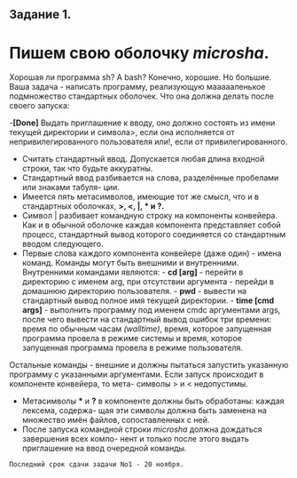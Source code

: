 
## Задание 1.
# Пишем свою оболочку *microsha*.

Хорошая ли программа sh? А bash? Конечно, хорошие. Но большие. Ваша задача - 
написать программу, реализующую маааааленькое подмножество стандартных оболочек. Что
она должна делать после своего запуска:
    
-**[Done]** Выдать приглашение к вводу, оно должно состоять из имени текущей директории и
    символа>, если она исполняется от непривилегированного пользователя или!, если от
    привилегированного.
- Считать стандартный ввод. Допускается любая длина входной строки, так что будьте
    аккуратны.
- Стандартный ввод разбивается на слова, разделённые пробелами или знаками табуля-
    ции.
- Имеется пять метасимволов, имеющие тот же смысл, что и в стандартных оболочках,
     **\>, <, |, *  и  ?.**
- Символ | разбивает командную строку на компоненты конвейера. Как и в обычной
    оболочке каждая компонента представляет собой процесс, стандартный вывод которого
    соединяется со стандартным вводом следующего.
- Первые слова каждого компонента конвейере (даже один) - имена команд. Команды
    могут быть внешними и внутренними. Внутренними командами являются:
       - **cd [arg]** - перейти в директорию с именем arg, при отсутствии аргумента - перейди в 
       домашнюю директорию пользователя.
       - **pwd** - вывести на стандартный вывод полное имя текущей директории.
       - **time [cmd args]** - выполнить программу под именем cmdс аргументами args,
          после чего вывести на стандартный вывод ошибок три времени: время по обычным
          часам *(walltime)*, время, которое запущенная программа провела в режиме системы
          и время, которое запущенная программа провела в режиме пользователя.

Остальные команды - внешние и должны пытаться запустить указанную программу
с указанными аргументами. Если запуск происходит в компоненте конвейера, то мета-
символы > и < недопустимы.

- Метасимволы __*__  и **?** в компоненте должны быть обработаны: каждая лексема, содержа-
    щая эти символы должна быть заменена на множество имён файлов, сопоставленных с
    ней.
- После запуска командной строки *microsha* должна дождаться завершения всех компо-
    нент и только после этого выдать приглашение на ввод очередной команды.

```
Последний срок сдачи задачи No1 - 20 ноября.
```
 
